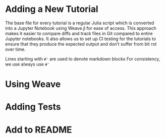 # Adding a New Tutorial

The base file for every tutorial is a regular Julia script which is converted into a Jupyter Notebook using Weave.jl for ease of access.
This approach makes it easier to compare diffs and track files in Git compared to entire Jupyter notebooks. 
It also allows us to set up CI testing for the tutorials to ensure that they produce the expected output 
and don’t suffer from bit rot over time.




Lines starting with `#'` are used to denote markdown blocks 
For consistency, we use always use `#'` 


# Using Weave

# Adding Tests

# Add to README





